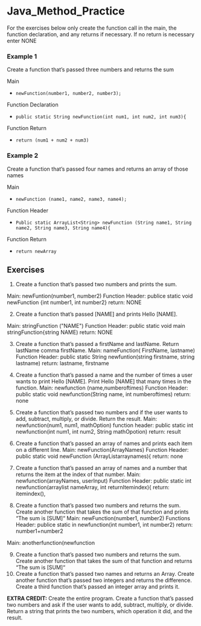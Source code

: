 # Java_Method_Practice

For the exercises below only create the function call in the main, the function declaration, and any returns if necessary. If no return is necessary enter NONE
### Example 1
Create a function that’s passed three numbers and returns the sum

Main

* ```newFunction(number1, number2, number3);```

Function Declaration

* ```public static String newFunction(int num1, int num2, int num3){```

Function Return

* ```return (num1 + num2 + num3)```

### Example 2
Create a function that’s passed four names and returns an array of those names

Main

* ```newFunction (name1, name2, name3, name4);```

Function Header

* ```Public static ArrayList<String> newFunction (String name1, String name2, String name3, String name4){```

Function Return

* ```return newArray```

## Exercises
1. Create a function that’s passed two numbers and prints the sum.

Main: newFuntion(number1, number2)
Function Header: publice static void newFunction {int number1, int number2}
return: NONE


2. Create a function that’s passed [NAME] and prints Hello [NAME].

Main: stringFunction ("NAME")
Function Header:  public static void main stringFunction{string NAME)
return: NONE


3. Create a function that’s passed a firstName and lastName. Return lastName comma firstName.
Main: nameFunction( FirstName, lastname)
Function Header: public static String newfuntion(string firstname, string lastname)
return: lastname, firstname


4. Create a function that’s passed a name and the number of times a user wants to print Hello [NAME]. Print Hello [NAME] that many times in the function.
Main: newfunction (name,numberoftimes)
Function Header: public static void newfunction(String name, int numberoftimes)
return: none


5. Create a function that’s passed two numbers and if the user wants to add, subtract, multiply, or divide. Return the result.
Main: newfunction(num1, num1, mathOption)
function header: public static int newfunction(int num1, int num2, String mathOpotion)
return: result


6. Create a function that’s passed an array of names and prints each item on a different line.
Main: newFunction(ArrayNames)
Function Header: public static void newFunction (ArrayList<string>arraynames){
return: none

7. Create a function that’s passed an array of names and a number that returns the item at the index of that number.
Main: newfunction(arrayNames, userInput)
Function Header: public static int newfunction(arraylist<String> nameArray, int returnItemindex){
return: itemindex(), 

8. Create a function that’s passed two numbers and returns the sum. Create another function that takes the sum of that function and prints “The sum is [SUM]“
Main: newFunction(number1, number2)
Functions Header: publice static in newfunction(int number1, int number2)
return: number1+number2

Main: anotherfunction(newfunction

9. Create a function that’s passed two numbers and returns the sum. Create another function that takes the sum of that function and returns “The sum is [SUM]“
10. Create a function that’s passed two names and returns an Array. Create another function that’s passed two integers and returns the difference. Create a third function that’s passed an integer array and prints it.


**EXTRA CREDIT:**
Create the entire program. Create a function that’s passed two numbers and ask if the user wants to add, subtract, multiply, or divide. Return a string that prints the two numbers, which operation it did, and the result.
